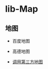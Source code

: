 # lib-Map
## 地图

- 百度地图

- 高德地图

- [调用第三方地图](https://github.com/0119zp/lib-Map/tree/master/lib_othermap)

